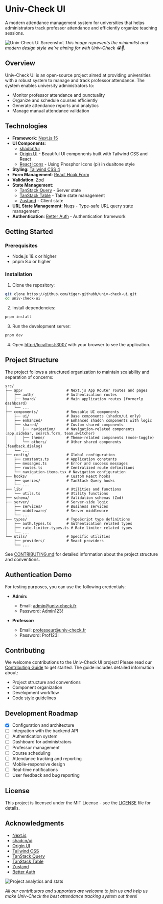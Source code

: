 # Univ-Check UI

A modern attendance management system for universities that helps administrators track professor attendance and efficiently organize teaching sessions.

![Univ-Check UI Screenshot](https://originui.com/_next/image?url=%2Flayouts%2Fapp-1.png&w=1200&q=75)
_This image represents the minimalist and modern design style we're aiming for with Univ-Check 😭🚀._

## Overview

Univ-Check UI is an open-source project aimed at providing universities with a robust system to manage and track professor attendance. The system enables university administrators to:

- Monitor professor attendance and punctuality
- Organize and schedule courses efficiently
- Generate attendance reports and analytics
- Manage manual attendance validation

## Technologies

- **Framework**: [Next.js 15](https://nextjs.org/)
- **UI Components**:
  - [shadcn/ui](https://ui.shadcn.com/)
  - [Origin UI](https://originui.com/) - Beautiful UI components built with Tailwind CSS and React
  - [React Icons](https://react-icons.github.io/react-icons/icons?name=pi) - Using Phosphor Icons (pi) in dualtone style
- **Styling**: [Tailwind CSS 4](https://tailwindcss.com/)
- **Form Management**: [React Hook Form](https://react-hook-form.com/)
- **Validation**: [Zod](https://github.com/colinhacks/zod)
- **State Management**:
  - [TanStack Query](https://tanstack.com/query) - Server state
  - [TanStack Table](https://tanstack.com/table) - Table state management
  - [Zustand](https://github.com/pmndrs/zustand) - Client state
- **URL State Management**: [Nuqs](https://nuqs.47ng.com/) - Type-safe URL query state management
- **Authentication**: [Better Auth](http://better-auth.com/) - Authentication framework

## Getting Started

### Prerequisites

- Node.js 18.x or higher
- pnpm 8.x or higher

### Installation

1. Clone the repository:

```bash
git clone https://github.com/tiger-githubb/univ-check-ui.git
cd univ-check-ui
```

2. Install dependencies:

```bash
pnpm install
```

3. Run the development server:

```bash
pnpm dev
```

4. Open [http://localhost:3007](http://localhost:3007) with your browser to see the application.

## Project Structure

The project follows a structured organization to maintain scalability and separation of concerns:

```
src/
├── app/                    # Next.js App Router routes and pages
│   ├── auth/               # Authentication routes
│   ├── board/              # Main application routes (formerly dashboard)
│   └── ...
├── components/             # Reusable UI components
│   ├── ui/                 # Base components (shadcn/ui only)
│   ├── enhanced/           # Enhanced shadcn components with logic
│   ├── shared/             # Custom shared components
│   │   ├── navigation/     # Navigation-related components (app.sidebar, search.form, team.switcher)
│   │   ├── theme/          # Theme-related components (mode-toggle)
│   │   └── others/         # Other shared components (feedback.dialog)
│   └── ...
├── config/                 # Global configuration
│   ├── constants.ts        # Application constants
│   ├── messages.ts         # Error and success messages
│   ├── routes.ts           # Centralized route definitions
│   └── navigation-items.tsx # Navigation configuration
├── hooks/                  # Custom React hooks
│   ├── queries/            # TanStack Query hooks
│   └── ...
├── lib/                    # Utilities and functions
│   └── utils.ts            # Utility functions
├── schema/                 # Validation schemas (Zod)
├── server/                 # Server-side logic
│   ├── services/           # Business services
│   ├── middleware/         # Server middleware
│   └── ...
├── types/                  # TypeScript type definitions
│   ├── auth.types.ts       # Authentication related types
│   ├── rate-limiter.types.ts # Rate limiter related types
│   └── ...
└── utils/                  # Specific utilities
    ├── providers/          # React providers
    └── ...
```

See [CONTRIBUTING.md](./CONTRIBUTING.md) for detailed information about the project structure and conventions.

## Authentication Demo

For testing purposes, you can use the following credentials:

- **Admin:**

  - Email: admin@univ-check.fr
  - Password: Admin123!

- **Professor:**
  - Email: professeur@univ-check.fr
  - Password: Prof123!

## Contributing

We welcome contributions to the Univ-Check UI project! Please read our [Contributing Guide](./CONTRIBUTING.md) to get started. The guide includes detailed information about:

- Project structure and conventions
- Component organization
- Development workflow
- Code style guidelines

## Development Roadmap

- [x] Configuration and architecture
- [ ] Integration with the backend API
- [ ] Authentication system
- [ ] Dashboard for administrators
- [ ] Professor management
- [ ] Course scheduling
- [ ] Attendance tracking and reporting
- [ ] Mobile-responsive design
- [ ] Real-time notifications
- [ ] User feedback and bug reporting

## License

This project is licensed under the MIT License - see the [LICENSE](LICENSE) file for details.

## Acknowledgments

- [Next.js](https://nextjs.org/)
- [shadcn/ui](https://ui.shadcn.com/)
- [Origin UI](https://originui.com/)
- [Tailwind CSS](https://tailwindcss.com/)
- [TanStack Query](https://tanstack.com/query)
- [TanStack Table](https://tanstack.com/table)
- [Zustand](https://github.com/pmndrs/zustand)
- [Better Auth](http://better-auth.com/)

![Project analytics and stats](https://repobeats.axiom.co/api/embed/7ef65e62ef6cb949b5d3f242c4b2a58af1df6ba1.svg "Repobeats analytics image")

_All our contributors and supporters are welcome to join us and help us make Univ-Check the best attendance tracking system out there!_
